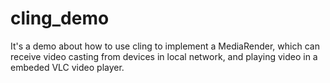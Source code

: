 # cling_demo

It's a demo about how to use cling to implement a MediaRender, which can receive video casting from devices in local network, and playing video in a embeded VLC video player. 
